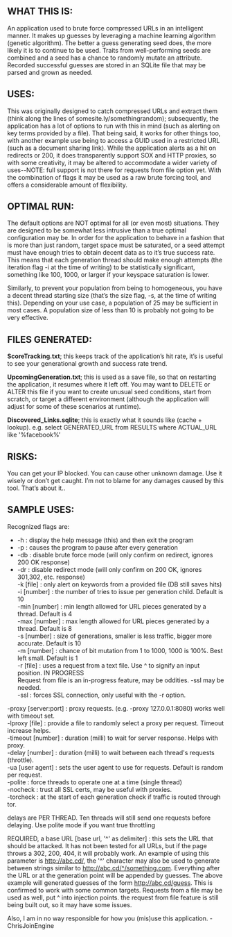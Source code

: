 ## WHAT THIS IS:
An application used to brute force compressed URLs in an intelligent manner. 
It makes up guesses by leveraging a machine learning algorithm  (genetic algorithm). 
The better a guess generating seed does, the more likely it is to continue to be used. 
Traits from well-performing seeds are combined and a seed has a chance to randomly 
mutate an attribute. Recorded successful guesses are stored in an SQLite file that may 
be parsed and grown as needed.

## USES:
This was originally designed to catch compressed URLs and extract them (think along the
lines of somesite.ly/somethingrandom); subsequently, the application has a lot of options
to run with this in mind (such as alerting on key terms provided by a file). That being said,
it works for other things too, with another example use being to access a GUID used in a
restricted URL (such as a document sharing link). While the application alerts as a hit on
redirects or 200, it does transparently support SOX and HTTP proxies, so with some creativity,
it may be altered to accommodate a wider variety of uses--NOTE: full support is not there for
requests from file option yet. With the combination  of flags it may be used as  a raw brute 
forcing tool, and offers a considerable amount of flexibility.

## OPTIMAL RUN:
The default options are NOT optimal for all (or even most) situations. They are designed to be 
somewhat less intrusive than a true optimal configuration may be. In order for the application 
to behave in a fashion that is more than just random, target space must be saturated, or a seed
attempt must have enough tries to obtain decent data as to it’s true success rate. This means that
each generation thread should make enough attempts (the iteration flag -i at the time of writing) 
to be statistically significant, something like 100, 1000, or larger if your keyspace saturation is
lower.

Similarly, to prevent your population from being to homogeneous, you have a decent thread starting
size  (that’s the size flag, -s, at the time of writing this). Depending on your use case, a population
of 25 may be sufficient in most cases. A population size of less than 10 is probably not going to
be very effective.


## FILES GENERATED:
**ScoreTracking.txt**; this keeps track of the application’s hit rate, it’s is useful to see your generational
growth and success rate trend. 

**UpcomingGeneration.txt**; this is used as a save file, so that on restarting the application, it resumes where
it left off. You may want to DELETE or ALTER this file if you want to create unusual seed conditions, start
from scratch, or target a different environment (although the application will adjust for some of these
scenarios at runtime). 

**Discovered_Links.sqlite**; this is exactly what it sounds like (cache + lookup). e.g. select GENERATED_URL from
RESULTS where ACTUAL_URL like '%facebook%’

## RISKS:
You can get your IP blocked. You can cause other unknown damage. Use it wisely or don’t get caught. I’m not to
blame for any damages caused by this tool. That’s about it..



## SAMPLE USES:
Recognized flags are:  
- -h  : display the help message (this) and then exit the program   
- -p  : causes the program to pause after every generation   
- -db : disable brute force mode (will only confirm on redirect, ignores 200 OK response)  
- -dr : disable redirect mode (will only confirm on 200 OK, ignores 301,302, etc. response)  
-k   [file]   : only alert on keywords from a provided file (DB still saves hits)  
-i   [number] : the number of tries to issue per generation child. Default is 10  
-min [number] : min length allowed for URL pieces generated by a thread. Default is 4  
-max [number] : max length allowed for URL pieces generated by a thread. Default is 8  
-s   [number] : size of generations, smaller is less traffic, bigger more accurate. Default is 10  
-m   [number] : chance of bit mutation from 1 to 1000, 1000 is 100%. Best left small. Default is 1  
-r   [file]   : uses a request from a text file. Use ^ to signify an input position. IN PROGRESS  
                Request from file is an in-progress feature, may be oddities. -ssl may be needed.  
-ssl          : forces SSL connection, only useful with the -r option.  

-proxy   [server:port] : proxy requests. (e.g. -proxy 127.0.0.1:8080) works well with timeout set.  
-lproxy  [file]        : provide a file to randomly select a proxy per request. Timeout increase helps.  
-timeout [number]      : duration (milli) to wait for server response. Helps with proxy.  
-delay   [number]      : duration (milli) to wait between each thread's requests (throttle).  
-ua      [user agent]  : sets the user agent to use for requests. Default is random per request.    
-polite                : force threads to operate one at a time (single thread)  
-nocheck               : trust all SSL certs, may be useful with proxies.  
-torcheck              : at the start of each generation check if traffic is routed through tor.  

delays are PER THREAD. Ten threads will still send one requests before delaying.
Use polite mode if you want true throttling

REQUIRED, a base URL [base url, '^' as delimiter] : this sets the URL that should be attacked. 
It has not been tested for all URLs, but if the page throws a 302, 200, 404, it will probably work. 
An example of using this parameter is http://abc.cd/, the '^' character may also be used 
to generate between strings similar to http://abc.cd/^/something.com. Everything after the URL 
or at the generation point will be appended by guesses. The above example will generated guesses 
of the form http://abc.cd/guess. This is confirmed to work with some common targets. Requests
from a file may be used as well, put ^ into injection points. the request from file feature
is still being built out, so it may have some issues.

Also, I am in no way responsible for how you (mis)use this application. -ChrisJoinEngine




